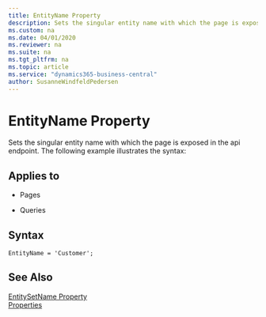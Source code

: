 ```yaml
---
title: EntityName Property
description: Sets the singular entity name with which the page is exposed in the api endpoint.
ms.custom: na
ms.date: 04/01/2020
ms.reviewer: na
ms.suite: na
ms.tgt_pltfrm: na
ms.topic: article
ms.service: "dynamics365-business-central"
author: SusanneWindfeldPedersen
---
```


# EntityName Property
Sets the singular entity name with which the page is exposed in the api endpoint. The following example illustrates the syntax:

## Applies to  
  
- Pages  
  
- Queries  

## Syntax
```
EntityName = 'Customer';
```
  
## See Also  
 [EntitySetName Property](devenv-entitysetname-property.md)  
 [Properties](devenv-properties.md)  